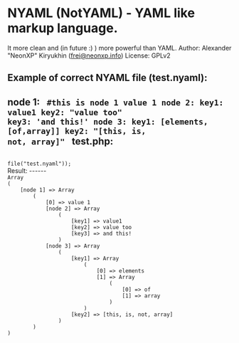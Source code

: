 NYAML (NotYAML) - YAML like markup language.
=============

It more clean and (in future :) ) more powerful than YAML.
Author: Alexander "NeonXP" Kiryukhin (frei@neonxp.info)
License: GPLv2

Example of correct NYAML file (test.nyaml):
------

node 1:
<code>
    #this is node 1
    value 1
    node 2:
        key1: value1
        key2: "value too"
        key3: 'and this!'
    node 3:
        key1: [elements, [of,array]]
        key2: "[this, is, not, array]"
</code>
test.php:
------
<code>
<?php
    include("nyaml.php");
    $nyaml = new nyaml();
    print_r($nyaml->file("test.nyaml"));
</code>
Result:
------
<code>
Array
(
    [node 1] => Array
        (
            [0] => value 1
            [node 2] => Array
                (
                    [key1] => value1
                    [key2] => value too
                    [key3] => and this!
                )
            [node 3] => Array
                (
                    [key1] => Array
                        (
                            [0] => elements
                            [1] => Array
                                (
                                    [0] => of
                                    [1] => array
                                )
                        )
                    [key2] => [this, is, not, array]
                )
        )
)
</code>